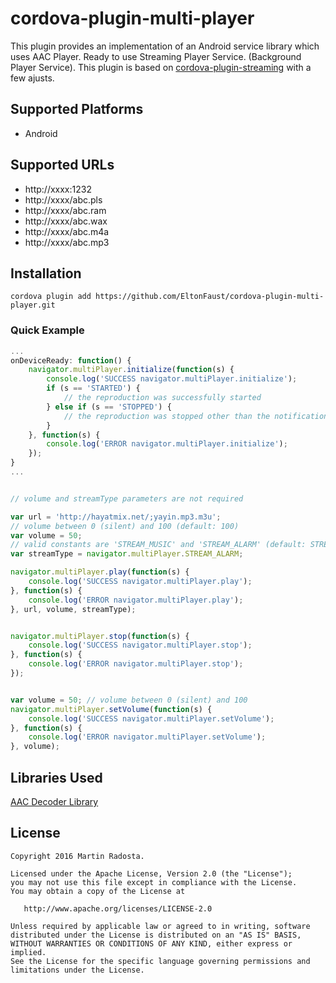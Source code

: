 # cordova-plugin-multi-player

This plugin provides an implementation of an Android service library which uses AAC Player. Ready to use Streaming Player Service. (Background Player Service).
This plugin is based on [cordova-plugin-streaming](https://github.com/mradosta/cordova-plugin-streaming) with a few ajusts.

## Supported Platforms

- Android


## Supported URLs

- http://xxxx:1232
- http://xxxx/abc.pls
- http://xxxx/abc.ram
- http://xxxx/abc.wax
- http://xxxx/abc.m4a
- http://xxxx/abc.mp3


## Installation

    cordova plugin add https://github.com/EltonFaust/cordova-plugin-multi-player.git


### Quick Example
```js
...
onDeviceReady: function() {
    navigator.multiPlayer.initialize(function(s) {
        console.log('SUCCESS navigator.multiPlayer.initialize');
        if (s == 'STARTED') {
            // the reproduction was successfully started
        } else if (s == 'STOPPED') {
            // the reproduction was stopped other than the notification
        }
    }, function(s) {
        console.log('ERROR navigator.multiPlayer.initialize');
    });
}
...


// volume and streamType parameters are not required

var url = 'http://hayatmix.net/;yayin.mp3.m3u';
// volume between 0 (silent) and 100 (default: 100)
var volume = 50; 
// valid constants are 'STREAM_MUSIC' and 'STREAM_ALARM' (default: STREAM_MUSIC)
var streamType = navigator.multiPlayer.STREAM_ALARM;

navigator.multiPlayer.play(function(s) {
    console.log('SUCCESS navigator.multiPlayer.play');
}, function(s) {
    console.log('ERROR navigator.multiPlayer.play');
}, url, volume, streamType);


navigator.multiPlayer.stop(function(s) {
    console.log('SUCCESS navigator.multiPlayer.stop');
}, function(s) {
    console.log('ERROR navigator.multiPlayer.stop');
});


var volume = 50; // volume between 0 (silent) and 100
navigator.multiPlayer.setVolume(function(s) {
    console.log('SUCCESS navigator.multiPlayer.setVolume');
}, function(s) {
    console.log('ERROR navigator.multiPlayer.setVolume');
}, volume);
```


## Libraries Used ##

[AAC Decoder Library](https://github.com/vbartacek/aacdecoder-android)



License
--------


    Copyright 2016 Martin Radosta.

    Licensed under the Apache License, Version 2.0 (the "License");
    you may not use this file except in compliance with the License.
    You may obtain a copy of the License at

       http://www.apache.org/licenses/LICENSE-2.0

    Unless required by applicable law or agreed to in writing, software
    distributed under the License is distributed on an "AS IS" BASIS,
    WITHOUT WARRANTIES OR CONDITIONS OF ANY KIND, either express or implied.
    See the License for the specific language governing permissions and
    limitations under the License.
